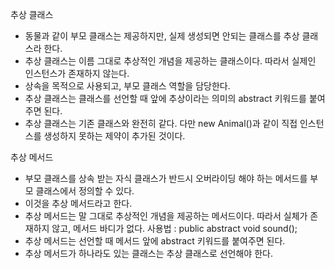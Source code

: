 추상 클래스
- 동물과 같이 부모 클래스는 제공하지만, 실제 생성되면 안되는 클래스를 추상 클래스라 한다.
- 추상 클래스는 이름 그대로 추상적인 개념을 제공하는 클래스이다. 따라서 실제인 인스턴스가 존재하지 않는다.
- 상속을 목적으로 사용되고, 부모 클래스 역할을 담당한다.
- 추상 클래스는 클래스를 선언할 때 앞에 추상이라는 의미의 abstract 키워드를 붙여주면 된다.
- 추상 클래스는 기존 클래스와 완전히 같다. 다만 new Animal()과 같이 직접 인스턴스를 생성하지 못하는 제약이 추가된 것이다.

추상 메서드
- 부모 클래스를 상속 받는 자식 클래스가 반드시 오버라이딩 해야 하는 메서드를 부모 클래스에서 정의할 수 있다.
- 이것을 추상 메서드라고 한다.
- 추상 메서드는 말 그대로 추상적인 개념을 제공하는 메서드이다. 따라서 실체가 존재하지 않고, 메서드 바디가 없다.
사용법 : public abstract void sound();
- 추상 메서드는 선언할 때 메서드 앞에 abstract 키워드를 붙여주면 된다.
- 추상 메서드가 하나라도 있는 클래스는 추상 클래스로 선언해야 한다.
